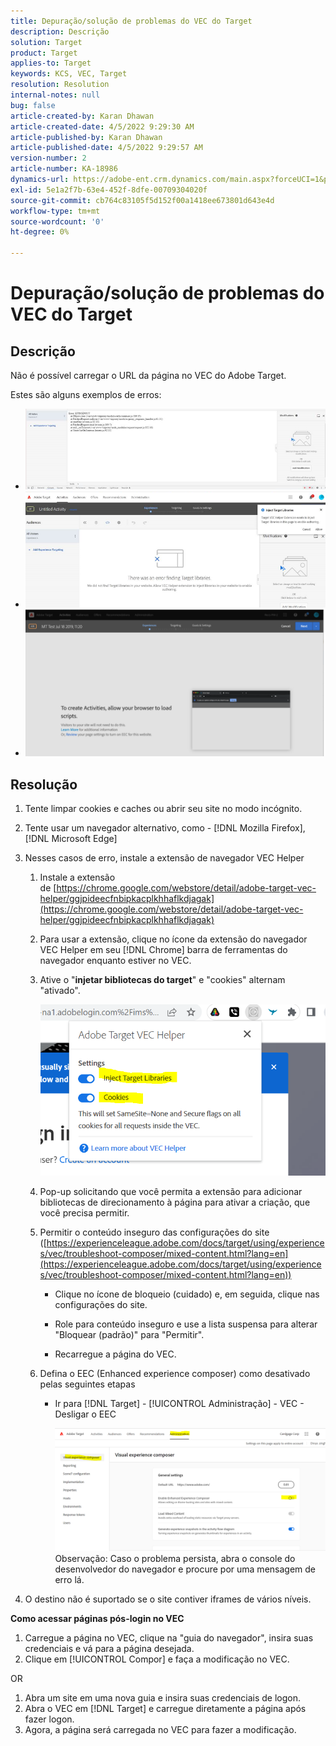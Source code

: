 ```yaml
---
title: Depuração/solução de problemas do VEC do Target
description: Descrição
solution: Target
product: Target
applies-to: Target
keywords: KCS, VEC, Target
resolution: Resolution
internal-notes: null
bug: false
article-created-by: Karan Dhawan
article-created-date: 4/5/2022 9:29:30 AM
article-published-by: Karan Dhawan
article-published-date: 4/5/2022 9:29:57 AM
version-number: 2
article-number: KA-18986
dynamics-url: https://adobe-ent.crm.dynamics.com/main.aspx?forceUCI=1&pagetype=entityrecord&etn=knowledgearticle&id=ec1691de-c2b4-ec11-983f-000d3a5d0d73
exl-id: 5e1a2f7b-63e4-452f-8dfe-00709304020f
source-git-commit: cb764c83105f5d152f00a1418ee673801d643e4d
workflow-type: tm+mt
source-wordcount: '0'
ht-degree: 0%

---
```


# Depuração/solução de problemas do VEC do Target

## Descrição

Não é possível carregar o URL da página no VEC do Adobe Target.

Estes são alguns exemplos de erros:

- ![](assets/___f81691de-c2b4-ec11-983f-000d3a5d0d73___.png)
- ![](assets/___071791de-c2b4-ec11-983f-000d3a5d0d73___.png)
- ![](assets/___0a1791de-c2b4-ec11-983f-000d3a5d0d73___.png)

## Resolução

1. Tente limpar cookies e caches ou abrir seu site no modo incógnito. 

1. Tente usar um navegador alternativo, como - [!DNL Mozilla Firefox], [!DNL Microsoft Edge]

1. Nesses casos de erro, instale a extensão de navegador VEC Helper

   1. Instale a extensão de [https://chrome.google.com/webstore/detail/adobe-target-vec-helper/ggjpideecfnbipkacplkhhaflkdjagak](https://chrome.google.com/webstore/detail/adobe-target-vec-helper/ggjpideecfnbipkacplkhhaflkdjagak)

   1. Para usar a extensão, clique no ícone da extensão do navegador VEC Helper em seu [!DNL Chrome] barra de ferramentas do navegador enquanto estiver no VEC. 

   1. Ative o &quot;**injetar bibliotecas do target**&quot; e &quot;cookies&quot; alternam &quot;ativado&quot;.

      ![](assets/92bf52bf-21ab-ec11-983f-000d3a349523.png)

   1. Pop-up solicitando que você permita a extensão para adicionar bibliotecas de direcionamento à página para ativar a criação, que você precisa permitir.

   1. Permitir o conteúdo inseguro das configurações do site ([https://experienceleague.adobe.com/docs/target/using/experiences/vec/troubleshoot-composer/mixed-content.html?lang=en](https://experienceleague.adobe.com/docs/target/using/experiences/vec/troubleshoot-composer/mixed-content.html?lang=en))

      - Clique no ícone de bloqueio (cuidado) e, em seguida, clique nas configurações do site.

      - Role para conteúdo inseguro e use a lista suspensa para alterar &quot;Bloquear (padrão)&quot; para &quot;Permitir&quot;.

      - Recarregue a página do VEC.
   1. Defina o EEC (Enhanced experience composer) como desativado pelas seguintes etapas

      - Ir para [!DNL Target] - [!UICONTROL Administração] - VEC - Desligar o EEC

         ![](assets/90fdfd56-26ab-ec11-983f-000d3a349523.png)
   Observação: Caso o problema persista, abra o console do desenvolvedor do navegador e procure por uma mensagem de erro lá.

1. O destino não é suportado se o site contiver iframes de vários níveis. 

**Como acessar páginas pós-login no VEC**

1. Carregue a página no VEC, clique na &quot;guia do navegador&quot;, insira suas credenciais e vá para a página desejada. 
1. Clique em [!UICONTROL Compor] e faça a modificação no VEC. 

OR

1. Abra um site em uma nova guia e insira suas credenciais de logon.
1. Abra o VEC em [!DNL Target] e carregue diretamente a página após fazer logon. 
1. Agora, a página será carregada no VEC para fazer a modificação.
